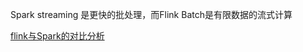 Spark streaming 是更快的批处理，而Flink Batch是有限数据的流式计算

[flink与Spark的对比分析](https://www.jianshu.com/p/905ca3a7edb9)